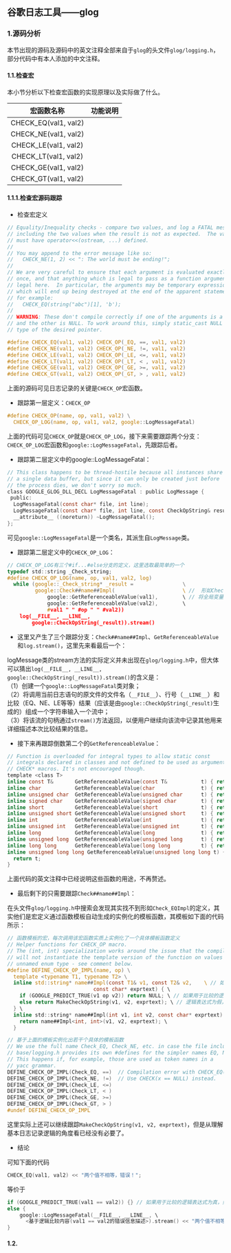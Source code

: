 ## 谷歌日志工具——glog

### 1.源码分析

本节出现的源码及源码中的英文注释全部来自于`glog`的头文件`glog/logging.h`，部分代码中有本人添加的中文注释。

#### 1.1.检查宏

本小节分析以下检查宏函数的实现原理以及实际做了什么。

| 宏函数名称 | 功能说明 |
| :---: | :---: |
| CHECK_EQ(val1, val2) | |
| CHECK_NE(val1, val2)| |
| CHECK_LE(val1, val2)| |
| CHECK_LT(val1, val2)| |
| CHECK_GE(val1, val2)| |
| CHECK_GT(val1, val2)| |

#### 1.1.1.检查宏源码跟踪

* 检查宏定义

```c
// Equality/Inequality checks - compare two values, and log a FATAL message
// including the two values when the result is not as expected.  The values
// must have operator<<(ostream, ...) defined.
//
// You may append to the error message like so:
//   CHECK_NE(1, 2) << ": The world must be ending!";
//
// We are very careful to ensure that each argument is evaluated exactly
// once, and that anything which is legal to pass as a function argument is
// legal here.  In particular, the arguments may be temporary expressions
// which will end up being destroyed at the end of the apparent statement,
// for example:
//   CHECK_EQ(string("abc")[1], 'b');
//
// WARNING: These don't compile correctly if one of the arguments is a pointer
// and the other is NULL. To work around this, simply static_cast NULL to the
// type of the desired pointer.

#define CHECK_EQ(val1, val2) CHECK_OP(_EQ, ==, val1, val2)
#define CHECK_NE(val1, val2) CHECK_OP(_NE, !=, val1, val2)
#define CHECK_LE(val1, val2) CHECK_OP(_LE, <=, val1, val2)
#define CHECK_LT(val1, val2) CHECK_OP(_LT, < , val1, val2)
#define CHECK_GE(val1, val2) CHECK_OP(_GE, >=, val1, val2)
#define CHECK_GT(val1, val2) CHECK_OP(_GT, > , val1, val2)
```

上面的源码可见日志记录的关键是`CHECK_OP`宏函数。

* 跟踪第一层定义：`CHECK_OP`

```c
#define CHECK_OP(name, op, val1, val2) \
  CHECK_OP_LOG(name, op, val1, val2, google::LogMessageFatal)
```

上面的代码可见`CHECK_OP`就是`CHECK_OP_LOG`，接下来需要跟踪两个分支：`CHECK_OP_LOG`宏函数和`google::LogMessageFatal`，先跟踪后者。

* 跟踪第二层定义中的google::LogMessageFatal：

```c
// This class happens to be thread-hostile because all instances share
// a single data buffer, but since it can only be created just before
// the process dies, we don't worry so much.
class GOOGLE_GLOG_DLL_DECL LogMessageFatal : public LogMessage {
 public:
  LogMessageFatal(const char* file, int line);
  LogMessageFatal(const char* file, int line, const CheckOpString& result);
  __attribute__ ((noreturn)) ~LogMessageFatal();
};
```

可见`google::LogMessageFatal`是一个类名，其派生自`LogMessage`类。

* 跟踪第二层定义中的`CHECK_OP_LOG`：

```c
// CHECK_OP_LOG有三个#if...#else分支的定义，这里选取最简单的一个
typedef std::string _Check_string;
#define CHECK_OP_LOG(name, op, val1, val2, log)                         \
  while (google::_Check_string* _result =                \
         google::Check##name##Impl(                      \ //  形如Check_EQImpl，生成某种关于比较内容的消息
             google::GetReferenceableValue(val1),        \ // 将全局变量变量等编程临时变量
             google::GetReferenceableValue(val2),        \
             #val1 " " #op " " #val2))                                  \
    log(__FILE__, __LINE__,                                             \
        google::CheckOpString(_result)).stream()
```

* 这里又产生了三个跟踪分支：`Check##name##Impl`、`GetReferenceableValue`和`log.stream()`，这里先来看最后一个：

logMessage类的stream方法的实际定义并未出现在`glog/logging.h`中，但大体可以猜出`log(__FILE__, __LINE__, google::CheckOpString(_result)).stream()`的含义是：  
（1）创建一个`google::LogMessageFatal`类对象；  
（2）将调用当前日志语句的原文件的文件名（`__FILE__`）、行号（`__LINE__`）和比较（EQ、NE、LE等等）结果（应该是由`google::CheckOpString(_result)`生成的）组成一个字符串输入一个流中；  
（3）将该流的句柄通过`stream()`方法返回，以便用户继续向该流中记录其他用来详细描述本次比较结果的信息。

* 接下来再跟踪倒数第二个的`GetReferenceableValue`：

```c
// Function is overloaded for integral types to allow static const
// integrals declared in classes and not defined to be used as arguments to
// CHECK* macros. It's not encouraged though.
template <class T>
inline const T&       GetReferenceableValue(const T&           t) { return t; }
inline char           GetReferenceableValue(char               t) { return t; }
inline unsigned char  GetReferenceableValue(unsigned char      t) { return t; }
inline signed char    GetReferenceableValue(signed char        t) { return t; }
inline short          GetReferenceableValue(short              t) { return t; }
inline unsigned short GetReferenceableValue(unsigned short     t) { return t; }
inline int            GetReferenceableValue(int                t) { return t; }
inline unsigned int   GetReferenceableValue(unsigned int       t) { return t; }
inline long           GetReferenceableValue(long               t) { return t; }
inline unsigned long  GetReferenceableValue(unsigned long      t) { return t; }
inline long long      GetReferenceableValue(long long          t) { return t; }
inline unsigned long long GetReferenceableValue(unsigned long long t) {
  return t;
}
```

上面代码的英文注释中已经说明这些函数的用途，不再赘述。

* 最后剩下的只需要跟踪`Check##name##Impl`：

在头文件`glog/logging.h`中搜索会发现其实找不到形如`Check_EQImpl`的定义，其实他们是宏定义通过函数模板自动生成的实例化的模板函数，其模板如下面的代码所示：

```c
// 函数模板的宏，每次调用该宏函数实质上实例化了一个具体模板函数定义
// Helper functions for CHECK_OP macro.
// The (int, int) specialization works around the issue that the compiler
// will not instantiate the template version of the function on values of
// unnamed enum type - see comment below.
#define DEFINE_CHECK_OP_IMPL(name, op) \
  template <typename T1, typename T2> \
  inline std::string* name##Impl(const T1& v1, const T2& v2,    \ // 如果name是Check_EQ那么就定义了名为Check_EQImpl的函数
                            const char* exprtext) { \
    if (GOOGLE_PREDICT_TRUE(v1 op v2)) return NULL; \ // 如果用于比较的逻辑表达式为真，则不进行任何操作
    else return MakeCheckOpString(v1, v2, exprtext); \ // 逻辑表达式为假，则返回一个说明错误信息的“字符串”
  } \
  inline std::string* name##Impl(int v1, int v2, const char* exprtext) { \
    return name##Impl<int, int>(v1, v2, exprtext); \
  }

// 基于上面的模板实例化出若干个具体的模板函数
// We use the full name Check_EQ, Check_NE, etc. in case the file including
// base/logging.h provides its own #defines for the simpler names EQ, NE, etc.
// This happens if, for example, those are used as token names in a
// yacc grammar.
DEFINE_CHECK_OP_IMPL(Check_EQ, ==)  // Compilation error with CHECK_EQ(NULL, x)?
DEFINE_CHECK_OP_IMPL(Check_NE, !=)  // Use CHECK(x == NULL) instead.
DEFINE_CHECK_OP_IMPL(Check_LE, <=)
DEFINE_CHECK_OP_IMPL(Check_LT, < )
DEFINE_CHECK_OP_IMPL(Check_GE, >=)
DEFINE_CHECK_OP_IMPL(Check_GT, > )
#undef DEFINE_CHECK_OP_IMPL
```

这里实际上还可以继续跟踪`MakeCheckOpString(v1, v2, exprtext)`，但是从理解基本日志记录逻辑的角度看已经没有必要了。



* 结论

可知下面的代码

```c
CHECK_EQ(val1, val2) << "两个值不相等，错误！";
```

等价于

```c
if (GOOGLE_PREDICT_TRUE(val1 == val2)) {} // 如果用于比较的逻辑表达式为真，则不进行任何操作
else {
    google::LogMessageFatal(__FILE__, __LINE__, \
      <基于逻辑比较内容(val1 == val2的错误信息描述>).stream() << "两个值不相等，错误！";
} 
```

#### 1.2.



